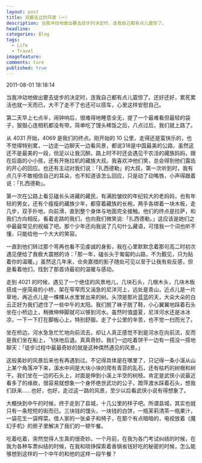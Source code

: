 ```yaml
---
layout: post  
title: 双脚走过的风景（一）  
description: 当我冲动地做出要去徒步的决定时，连我自己都有点儿震惊了。      
headline: 
categories: Blog  
tags: 
  - Life
  - Travel  
imagefeature:  
comments: ture  
published: true  
---
```



2011-08-01 18:18:14


当我冲动地做出要去徒步的决定时，连我自己都有点儿震惊了。还好还好，累死累活也就一天而已，大不了走不了也还可以搭车，心里这样安慰自己。

第二天早上七点半，闹钟响后，很难得地睡意全无，提了一个最难看但最轻的袋子，狠狠心连相机都没有带。简单吃了馒头稀饭之后，八点过后，我们就上路了。

从 4031 开始，4069 是我们的终点。刚开始的 10 公里，走得还是蛮快乐的，也不觉得特别累，一边走一边聊天一边看风景，都说318是中国最美的公路，虽然这还不是最美的一段，但足以让我沉醉。路上时不时还会遇见干农活的藏族妈妈，跟在后面的小小孩，还有开拖拉机的藏族大叔。我喜欢冲他们笑，总会得到他们露齿的开心的回应。也还有主动对我们说：「扎西德勒」的大叔，第一次听到时，我有点几乎不敢相信自己的耳朵，也不知道该怎么回应，只是动了动嘴唇，小声得跟着说：「扎西德勒」。

第一次在公路上看见磕长头进藏的藏民，有满脸皱纹的年纪较大的老妈妈，也有年轻的男女，还有个瘦瘦的藏族少年，都穿着藏族的长袍，两手各绑着一块木板，走几步，双手扑地，向前滑，直到整个身体与地面完全接触。他们的终点是拉萨，和我们方向相反。看着走路的我们，也向我们微笑说:「扎西德勒。」这应该是她们之中最最常见的祝福了吧。那个少年还向我说了几句什么藏语，可惜我一个词也听不懂，只能给他一个大大的笑容。

一直到他们转过那个弯再也看不见虔诚的身影，我在心里默默念着那句高二时初次遇见便给了我极大震撼的诗：「那一年，磕长头于匍匐的山路，不为觐见，只为贴着你的温暖。」虽然这几年来，仓央嘉措的影子随处可见以至于让我有些反感，但是看着他们，找到了那首诗最初的温暖与感动。

走到 4021 的时候，遇见了一个绝佳的风景地儿，几块石头，几根木头，几块木板搭成一座简易的小桥，架在窄窄而又湍急的尼洋河上，远处是青山，近点儿是一片草地，再近点儿是一棵棵从水里冒出来的树。头顶是那片蓝蓝的天，大朵大朵的白云正好为我们遮住了一些中午的太阳。我们脱了袜子脱了鞋，小心翼翼地踩着石头坐在小桥边上，稍微伸伸脚就可以够到河水。虽然时值盛夏，尼洋河水还是冰冰凉，一下一下打在脚板心上，特别舒服。走了十公里的辛苦，也不觉一扫而光了。

坐在桥边，河水急急忙忙地向前流去，却让人真正感觉不到是河水在向前流，反而是我们坐在船上，飞快地后退。真真奇妙。我们一边吃着饼干一边有一搭没一搭地聊天：「徒步过程中最最奇妙的就是这种偶然遇见的风景。」

这般美妙的风景后来也有再遇到过。不记得具体是在哪里了，只记得一条小溪从山上某个角落冲下来，溪水中间是大块小块的爬有青苔的乱石，还有枯朽的树根和树干。我们坐在一边的石头上，对面是伸到小溪上半空的树枝。肯定是武侠小说最近看多了的缘故，很容易就想象一个身怀绝世武功的公子，蹬萍渡水踩着石头，想我们跃来……也好，也好，走过这一路的风景，至少以后看武侠小说有得想象了。

大概快到中午的时候，终于走到了县城，十几公里的样子吧。所谓县城，其实也就只有一条短短的街而已。三块钱的馒头，一块钱的白饼，一瓶茉莉清茶一瓶果汁，一袋花生一袋榨菜。借人家的一张桌子和椅子，在那个有点暗暗的，电视放着《魔幻手机》的房子里解决了我们的一顿午餐。

吃着吃着，突然觉得人生真的很奇妙。一个月前，在我为各门考试纠结的时候，在我为各种车票纠结的时候，在我和晓铮探索着香锅省钱好吃的秘密的时候，怎么能够想到这样的一个中午的和他的这样一段午餐？

